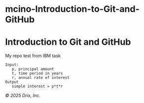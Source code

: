 # mcino-Introduction-to-Git-and-GitHub
# Introduction to Git and GitHub
My repo test from IBM task


```
Input:
   p, principal amount
   t, time period in years
   r, annual rate of interest
Output
   simple interest = p*t*r
```

_© 2025 Drix, Inc._
